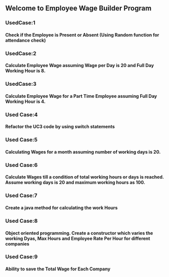 ## Welcome to Employee Wage Builder Program
### UsedCase:1 
#### Check if the Employee is Present or Absent (Using Random function for attendance check)
### UsedCase:2
#### Calculate Employee Wage assuming Wage per Day is 20 and Full Day Working Hour is 8.
### UsedCase:3
#### Calculate Employee Wage for a Part Time Employee assuming Full Day Working Hour is 4.
### Used Case:4
#### Refactor the UC3 code by using switch statements
### Used Case:5
#### Calculating Wages for a month assuming number of working days is 20.
### Used Case:6
#### Calculate Wages till a condition of total working hours or days is reached. Assume working days is 20 and maximum working hours as 100.
### Used Case:7
#### Create a java method for calculating the work Hours
### Used Case:8
#### Object oriented programming. Create a constructor which varies the working Dyas, Max Hours and Employee Rate Per Hour for different companies
### Used Case:9
#### Ability to save the Total Wage for Each Company 
